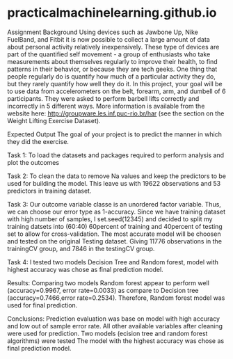 # practicalmachinelearning.github.io

Assignment Background
Using devices such as Jawbone Up, Nike FuelBand, and Fitbit it is now possible to collect a large amount of data about personal 
activity relatively inexpensively. These type of devices are part of the quantified self movement - a group of enthusiasts who take
measurements about themselves regularly to improve their health, to find patterns in their behavior, or because they are tech geeks. 
One thing that people regularly do is quantify how much of a particular activity they do, but they rarely quantify how well they do it.
In this project, your goal will be to use data from accelerometers on the belt, forearm, arm, and dumbell of 6 participants. 
They were asked to perform barbell lifts correctly and incorrectly in 5 different ways. More information is available from the website 
here: http://groupware.les.inf.puc-rio.br/har (see the section on the Weight Lifting Exercise Dataset).


Expected Output
The goal of your project is to predict the manner in which they did the exercise. 

Task 1: To load the datasets and packages required to perform analysis and plot the outcomes

Task 2: To clean the data to remove Na values and keep the predictors to be  used for building the model. This leave us with 19622 observations and 53 predictors in training dataset.

Task 3: Our outcome variable classe is an unordered factor variable. Thus, we can choose our error type as 1-accuracy. Since we have training dataset with high number of samples, I set.seed(12345) and decided to  split my training datsets into (60:40) 60percent of training and 40percent of testing set to allow for cross-validation. The most accurate model will be choosen and tested on the original Testing dataset. Giving 11776 observations in the trainingCV group, and 7846 in the testingCV group.

Task 4: I tested two models Decision Tree and Random forest, model with highest accuracy was chose as final prediction model.

Results: Comparing two models Random forest appear to perform well (accuracy=0.9967, error rate=0.0033) as compare to Decision tree (accuracy=0.7466,error rate=0.2534). Therefore, Random forest model was used for final prediction. 

Conclusions: Prediction evaluation was base on model with high accuracy and low out of sample error rate. All other available variables after cleaning were used for prediction. Two models (ecision tree and random forest algorithms) were tested The model with the highest accuracy was chose as final prediction model.


